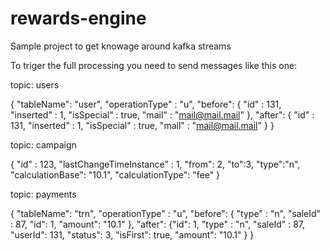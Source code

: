 # rewards-engine
Sample project to get knowage around kafka streams

To triger the full processing you need to send messages like this one: 

topic: users

{
  "tableName": "user",
  "operationType" : "u",
  "before": {
    "id" : 131,
    "inserted" : 1,
    "isSpecial" : true,
    "mail" : "mail@mail.mail"
  },
  "after": {
    "id" : 131,
    "inserted" : 1,
    "isSpecial" : true,
    "mail" : "mail@mail.mail"
  }
}

topic: campaign

{
  "id" : 123,
  "lastChangeTimeInstance" : 1,
  "from": 2,
  "to":3,
  "type":"n",
  "calculationBase": "10.1",
  "calculationType": "fee"
}

topic: payments 

{
  "tableName": "trn",
  "operationType" : "u",
  "before": {
    "type" : "n",
    "saleId" : 87,
    "id": 1,
    "amount": "10.1"
  },
  "after": {"id": 1,
    "type" : "n",
    "saleId" : 87,
    "userId": 131,
    "status": 3,
    "isFirst": true,
    "amount": "10.1"
  }
}
